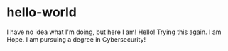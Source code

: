 # hello-world
I have no idea what I'm doing, but here I am!
Hello! Trying this again. I am Hope. I am pursuing a degree in Cybersecurity!
